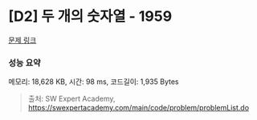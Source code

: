 # [D2] 두 개의 숫자열 - 1959 

[문제 링크](https://swexpertacademy.com/main/code/problem/problemDetail.do?contestProbId=AV5PpoFaAS4DFAUq) 

### 성능 요약

메모리: 18,628 KB, 시간: 98 ms, 코드길이: 1,935 Bytes



> 출처: SW Expert Academy, https://swexpertacademy.com/main/code/problem/problemList.do